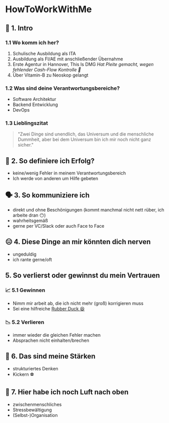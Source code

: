 # HowToWorkWithMe

## 🚀 1. Intro

### 1.1 Wo komm ich her?

1. Schulische Ausbildung als ITA
2. Ausbildung als FI/AE mit anschließender Übernahme
3. Erste Agentur in Hannover, This Is DMG
   _Hat Pleite gemacht, wegen fehlender Cash-Flow Kontrolle 🤷_
4. Über Vitamin-B zu Neoskop gelangt

### 1.2 Was sind deine Verantwortungsbereiche? 

- Software Architektur
- Backend Entwicklung
- DevOps

### 1.3 Lieblingszitat

> "Zwei Dinge sind unendlich, das Universum und die menschliche Dummheit, aber bei dem Universum bin ich mir noch nicht ganz sicher."

## 🙌 2. So definiere ich Erfolg?

- keine/wenig Fehler in meinem Verantwortungsbereich
- Ich werde von anderen um Hilfe gebeten

## 🗣️ 3. So kommuniziere ich

- direkt und ohne Beschönigungen (kommt manchmal nicht nett rüber, ich arbeite dran 😶)
- wahrheitsgemäß
- gerne per VC/Slack oder auch Face to Face

## 😑 4. Diese Dinge an mir könnten dich nerven

- ungeduldig
- ich rante gerne/oft

## 5. So verlierst oder gewinnst du mein Vertrauen

### 📈 5.1 Gewinnen

- Nimm mir arbeit ab, die ich nicht mehr (groß) korrigieren muss
- Sei eine hilfreiche [Rubber Duck 😆](https://en.wikipedia.org/wiki/Rubber_duck_debugging)

### 📉 5.2 Verlieren

- immer wieder die gleichen Fehler machen
- Absprachen nicht einhalten/brechen

## 💪 6. Das sind meine Stärken

- strukturiertes Denken
- Kickern ⚽

## 🤨 7. Hier habe ich noch Luft nach oben

- zwischenmenschliches
- Stressbewältigung
- (Selbst-)Organisation